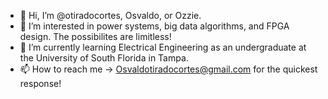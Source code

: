 - 👋 Hi, I’m @otiradocortes, Osvaldo, or Ozzie.
- 👀 I’m interested in power systems, big data algorithms, and FPGA design. The possibilites are limitless!
- 🌱 I’m currently learning Electrical Engineering as an undergraduate at the University of South Florida in Tampa. 
- 📫 How to reach me -> Osvaldotiradocortes@gmail.com for the quickest response!

<!---
otiradocortes/otiradocortes is a ✨ special ✨ repository because its `README.md` (this file) appears on your GitHub profile.
You can click the Preview link to take a look at your changes.
--->
